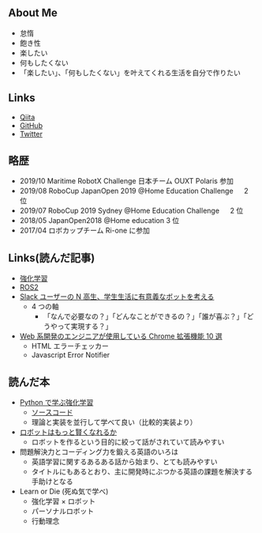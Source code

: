 ## About Me

- 怠惰
- 飽き性
- 楽したい
- 何もしたくない
- 「楽したい」、「何もしたくない」を叶えてくれる生活を自分で作りたい

## Links

- [Qiita](https://qiita.com/KN_Apple)
- [GitHub](https://github.com/nakano16180)
- [Twitter](https://twitter.com/newton112358)

## 略歴

- 2019/10 Maritime RobotX Challenge 日本チーム OUXT Polaris 参加
- 2019/08 RoboCup JapanOpen 2019 @Home Education Challenge 　 2 位
- 2019/07 RoboCup 2019 Sydney @Home Education Challenge 　 2 位
- 2018/05 JapanOpen2018 @Home education 3 位
- 2017/04 ロボカップチーム Ri-one に参加

## Links(読んだ記事)

- [強化学習](https://pira-nino.hatenablog.com/entry/reinforcement_learning_docs)
- [ROS2](https://index.ros.org/doc/ros2/)
- [Slack ユーザーの N 高生、学生生活に有意義なボットを考える](https://ascii.jp/elem/000/001/856/1856576/)
  - 4 つの軸
    - 「なんで必要なの？」「どんなことができるの？」「誰が喜ぶ？」「どうやって実現する？」
- [Web 系開発のエンジニアが使用している Chrome 拡張機能 10 選](https://note.com/yoshiketa/n/nbfd3aa03fcc0)
  - HTML エラーチェッカー
  - Javascript Error Notifier

## 読んだ本

- [Python で学ぶ強化学習](https://medium.com/programming-soda/python%E3%81%A7%E5%AD%A6%E3%81%B6%E5%BC%B7%E5%8C%96%E5%AD%A6%E7%BF%92-%E5%85%A5%E9%96%80%E3%81%8B%E3%82%89%E5%AE%9F%E8%B7%B5%E3%81%BE%E3%81%A7-%E3%82%92%E6%9B%B8%E3%81%8D%E3%81%BE%E3%81%97%E3%81%9F-e47da1d35d24)
  - [ソースコード](https://github.com/icoxfog417/baby-steps-of-rl-ja)
  - 理論と実装を並行して学べて良い（比較的実装より）
- [ロボットはもっと賢くなれるか](https://note.com/morikita/n/n35901fa1dc25)
  - ロボットを作るという目的に絞って話がされていて読みやすい
- 問題解決力とコーディング力を鍛える英語のいろは
  - 英語学習に関するあるある話から始まり、とても読みやすい
  - タイトルにもあるとおり、主に開発時にぶつかる英語の課題を解決する手助けとなる
- Learn or Die (死ぬ気で学べ)
  - 強化学習 × ロボット
  - パーソナルロボット
  - 行動理念
